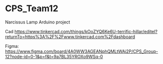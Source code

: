# CPS_Team12
Narcissus Lamp Arduino project

Cad
https://www.tinkercad.com/things/kOoZYQ6Ke6U-terrific-hillar/editel?returnTo=https%3A%2F%2Fwww.tinkercad.com%2Fdashboard

Figma:
https://www.figma.com/board/4A0WW3AGEANphQMLtWAi2P/CPS_Group-12?node-id=0-1&p=f&t=9a7BL35YROXo9WSq-0
